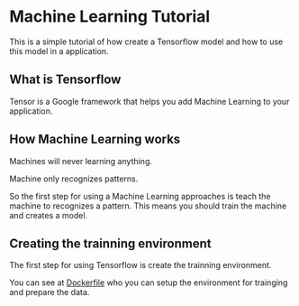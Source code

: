 # Machine Learning Tutorial

This is a simple tutorial of how create a Tensorflow model and how to use this model in a application.

## What is Tensorflow

Tensor is a Google framework that helps you add Machine Learning to your application.

## How Machine Learning works

Machines will never learning anything. 

Machine only recognizes patterns.

So the first step for using a Machine Learning approaches is teach the machine to recognizes a pattern. This means you should train the machine and creates a model.

## Creating the trainning environment

The first step for using Tensorflow is create the trainning environment. 

You can see at [Dockerfile](prepare-train/Dockerfile) who you can setup the environment for trainging and prepare the data. 

